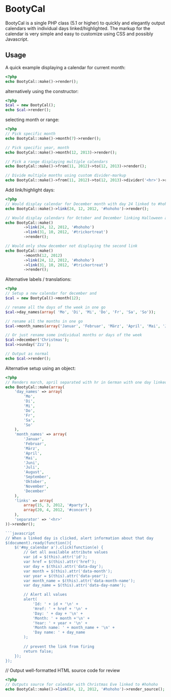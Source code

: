 BootyCal
========

BootyCal is a single PHP class (5.1 or higher) to quickly and elegantly output calendars with individual days linked/highlighted. The markup for the calendar is very simple and easy to customize using CSS and possibly Javascript.

Usage
-----

A quick example displaying a calendar for current month:

```php
<?php
echo BootyCal::make()->render();
```

alternatively using the constructor:

```php
<?php
$cal = new BootyCal();
echo $cal->render();
```

selecting month or range:

```php
<?php
// Pick specific month
echo BootyCal::make()->month(7)->render();

// Pick specific year, month
echo BootyCal::make()->month(12, 2013)->render();

// Pick a range displaying multiple calendars
echo BootyCal::make()->from(11, 2012)->to(12, 2013)->render();

// Divide multiple months using custom divider-markup
echo BootyCal::make()->from(11, 2012)->to(12, 2013)->divider('<hr>')->render();

```

Add link/highlight days:

```php
<?php
// Would display calendar for December month with day 24 linked to #hohoho
echo BootyCal::make()->link(24, 12, 2012, '#hohoho')->render();

// Would display calendars for October and December linking Halloween and Christmas
echo BootyCal::make()
		->link(24, 12, 2012, '#hohoho')
		->link(31, 10, 2012, '#trickortreat')
		->render();

// Would only show december not displaying the second link
echo BootyCal::make()
		->month(12, 2012)
		->link(24, 12, 2012, '#hohoho')
		->link(31, 10, 2012, '#trickortreat')
		->render();
```

Alternative labels / translations:

```php
<?php
// Setup a new calendar for december and
$cal = new BootyCal()->month(12);

// rename all the days of the week in one go
$cal->day_names(array( 'Mo', 'Di', 'Mi', 'Do', 'Fr', 'Sa', 'So'));

// rename all the months in one go
$cal->month_names(array('Januar', 'Februar', 'März', 'April', 'Mai', 'Juni','Juli','August','September','Oktober','November','December'));

// Or just rename some individual months or days of the week
$cal->december('Christmas');
$cal->sunday('Zzz');

// Output as normal
echo $cal->render();
```

Alternative setup using an object:

```php
<?php
// Renders march, april separated with hr in German with one day linked in each month
echo BootyCal::make(array(
	'day_names' => array(
		'Mo',
		'Di',
		'Mi',
		'Do',
		'Fr',
		'Sa',
		'So'
	),
	'month_names' => array(
		'Januar', 
		'Februar', 
		'März', 
		'April', 
		'Mai', 
		'Juni',
		'Juli',
		'August',
		'September',
		'Oktober',
		'November',
		'December'
	),
	'links' => array(
		array(15, 3, 2012, '#party'),
		array(20, 4, 2012, '#concert')
	),
	'separator' => '<hr>'
))->render();

```javascript
// When a linked day is clicked, alert information about that day
$(document).ready(function(){
	$('#my_calendar a').click(function(e) {
		// Get all available attribute values
		var id = $(this).attr('id');
		var href = $(this).attr('href');
		var day = $(this).attr('data-day');
		var month = $(this).attr('data-month');
		var year = $(this).attr('data-year');
		var month_name = $(this).attr('data-month-name');
		var day_name = $(this).attr('data-day-name');

		// Alert all values
		alert(
			'Id: ' + id + '\n' +
			'Href: ' + href + '\n' +
			'Day: ' + day + '\n' +
			'Month: ' + month +'\n' +
			'Year: ' + year + '\n' +
			'Month name: ' + month_name + '\n' +
			'Day name: ' + day_name
		);
		
		// prevent the link from firing
		return false;
	});
});
```

// Output well-formatted HTML source code for review

```php
<?php
// Outputs source for calendar with Christmas Eve linked to #hohoho
echo BootyCal::make()->link(24, 12, 2012, '#hohoho')->render_source();
```